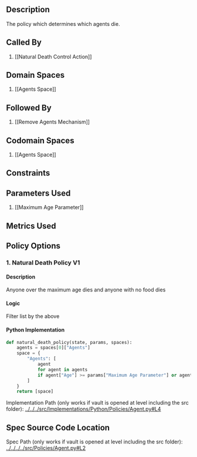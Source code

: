 ## Description

The policy which determines which agents die.
## Called By
1. [[Natural Death Control Action]]
## Domain Spaces
1. [[Agents Space]]
## Followed By
1. [[Remove Agents Mechanism]]
## Codomain Spaces
1. [[Agents Space]]
## Constraints
## Parameters Used
1. [[Maximum Age Parameter]]
## Metrics Used
## Policy Options
### 1. Natural Death Policy V1
#### Description
Anyone over the maximum age dies and anyone with no food dies
#### Logic
Filter list by the above
#### Python Implementation
```python
def natural_death_policy(state, params, spaces):
    agents = spaces[0]["Agents"]
    space = {
        "Agents": [
            agent
            for agent in agents
            if agent["Age"] >= params["Maximum Age Parameter"] or agent["Food"] <= 0
        ]
    }
    return [space]
```
Implementation Path (only works if vault is opened at level including the src folder): [../../../src/Implementations/Python/Policies/Agent.py#L4](../../../src/Implementations/Python/Policies/Agent.py#L4)

## Spec Source Code Location

Spec Path (only works if vault is opened at level including the src folder): [../../../../src/Policies/Agent.py#L2](../../../../src/Policies/Agent.py#L2)


